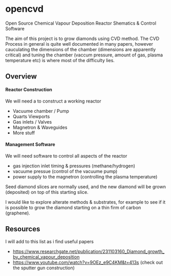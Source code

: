# opencvd
Open Source Chemical Vapour Deposition Reactor Shematics &amp; Control Software

The aim of this project is to grow diamonds using CVD method.
The CVD Process in general is quite well documented in many papers, however cauculating the dimensions of the chamber (dimensions are apparently critical) and tuning the chamber (vaccum pressure, amount of gas, plasma temperature etc) is where most of the difficulty lies.

## Overview
#### Reactor Construction
We will need a to construct a working reactor
* Vacuume chamber / Pump
* Quarts Viewports
* Gas inlets / Valves
* Magnetron & Waveguides
* More stuff

#### Management Software
We will need software to control all aspects of the reactor
* gas injection inlet timing & pressures (methane/hydrogen) 
* vacuume pressue (control of the vacuume pump)
* power supply to the magnetron (controlling the plasma temperature)

Seed diamond slices are normally used, and the new diamond will be grown (deposited) on top of this starting slice.

I would like to explore alterate methods & substrates, for example to see if it is possible to grow the diamond starting on a thin firm of carbon (graphene).

## Resources
I will add to this list as i find useful papers
 * https://www.researchgate.net/publication/231103160_Diamond_growth_by_chemical_vapour_deposition
 * https://www.youtube.com/watch?v=9OEz_e9C4KM&t=413s (check out the sputter gun construction)
